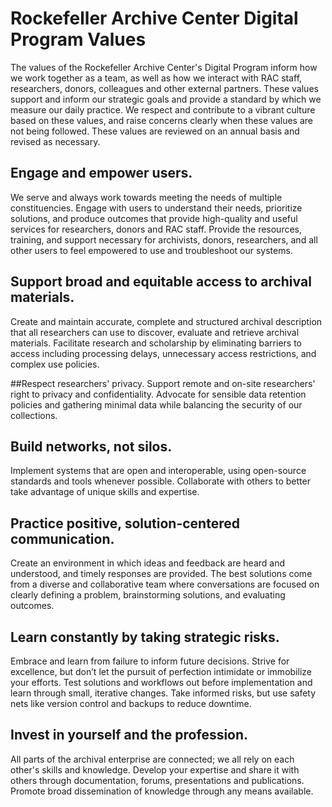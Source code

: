 # Rockefeller Archive Center Digital Program Values

The values of the Rockefeller Archive Center's Digital Program inform how we work together as a team, as well as how we interact with RAC staff, researchers, donors, colleagues and other external partners. These values support and inform our strategic goals and provide a standard by which we measure our daily practice. We respect and contribute to a vibrant culture based on these values, and raise concerns clearly when these values are not being followed. These values are reviewed on an annual basis and revised as necessary. 

## Engage and empower users.

We serve and always work towards meeting the needs of multiple constituencies. Engage with users to understand their needs, prioritize solutions, and produce outcomes that provide high-quality and useful services for researchers, donors and RAC staff. Provide the resources, training, and support necessary for archivists, donors, researchers, and all other users to feel empowered to use and troubleshoot our systems.

## Support broad and equitable access to archival materials.

Create and maintain accurate, complete and structured archival description that all researchers can use to discover, evaluate and retrieve archival materials. Facilitate research and scholarship by eliminating barriers to access including processing delays, unnecessary access restrictions, and complex use policies.

##Respect researchers' privacy.
Support remote and on-site researchers' right to privacy and confidentiality. Advocate for sensible data retention policies and gathering minimal data while balancing the security of our collections.

## Build networks, not silos.

Implement systems that are open and interoperable, using open-source standards and tools whenever possible. Collaborate with others to better take advantage of unique skills and expertise.

## Practice positive, solution-centered communication.

Create an environment in which ideas and feedback are heard and understood, and timely responses are provided. The best solutions come from a diverse and collaborative team where conversations are focused on clearly defining a problem, brainstorming solutions, and evaluating outcomes.

## Learn constantly by taking strategic risks.

Embrace and learn from failure to inform future decisions. Strive for excellence, but don’t let the pursuit of perfection intimidate or immobilize your efforts. Test solutions and workflows out before implementation and learn through small, iterative changes. Take informed risks, but use safety nets like version control and backups to reduce downtime. 

## Invest in yourself and the profession.

All parts of the archival enterprise are connected; we all rely on each other's skills and knowledge. Develop your expertise and share it with others through documentation, forums, presentations and publications. Promote broad dissemination of knowledge through any means available.

